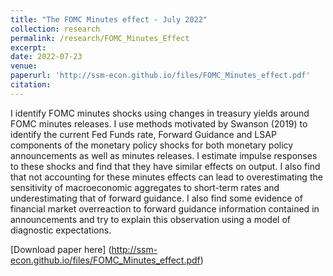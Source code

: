 ```yaml
---
title: "The FOMC Minutes effect - July 2022"
collection: research
permalink: /research/FOMC_Minutes_Effect
excerpt: 
date: 2022-07-23
venue: 
paperurl: 'http://ssm-econ.github.io/files/FOMC_Minutes_effect.pdf'
citation: 
---
```


I identify FOMC minutes shocks using changes intreasury yields around FOMC minutes releases. I use methods motivatedby Swanson (2019) to identify the current Fed Funds rate,Forward Guidance and LSAP components of the monetary policyshocks for both monetary policy announcements as well as minutesreleases. I estimate impulse responses to these shocks and find thatthey have similar effects on output. I also find that not accountingfor these minutes effects can lead to overestimating the sensitivityof macroeconomic aggregates to short-term rates and underestimatingthat of forward guidance. I also find some evidenceof financial market overreaction to forward guidance informationcontained in announcements and try to explain this observationusing a model of diagnostic expectations.

[Download paper here] (http://ssm-econ.github.io/files/FOMC_Minutes_effect.pdf)




